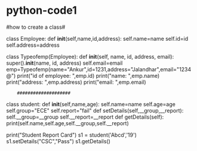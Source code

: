 # python-code1
#how to create a class#

class Employee:
    def __init__(self,name,id,address):
        self.name=name
        self.id=id
        self.address=address

class Typeofemp(Employee):
    def __init__(self, name, id, address, email):
        super().__init__(name, id, address)
        self.email=email
emp=Typeofemp(name="Ankur",id=1231,address="Jalandhar",email="1234@")
print("id of employee: ",emp.id)
print("name: ",emp.name)
print("address: ",emp.address)
print("email: ",emp.email)

        ####################

class student:
    def __init__(self,name,age):
        self.name=name
        self.age=age
        self.group="ECE"
        self.report="fail"
    def setDetails(self,__group,__report):
        self.__group=__group
        self.__report=__report
    def getDetails(self):
        print(self.name,self.age,self.__group,self.__report)

print("Student Report Card")
s1 = student('Abcd','19')
s1.setDetails("CSC","Pass")
s1.getDetails()

